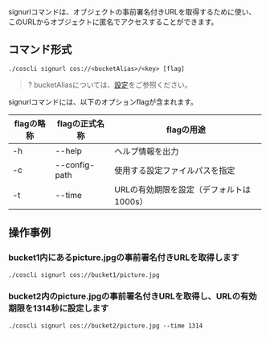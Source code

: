 signurlコマンドは、オブジェクトの事前署名付きURLを取得するために使い、このURLからオブジェクトに匿名でアクセスすることができます。

## コマンド形式

```plaintext
./coscli signurl cos://<bucketAlias>/<key> [flag]
```

>? bucketAliasについては、[設定](https://intl.cloud.tencent.com/document/product/436/43265)をご参照ください。
>

signurlコマンドには、以下のオプションflagが含まれます。

| flagの略称 | flagの正式名称     | flagの用途                    |
| --------- | ------------- | ---------------------------- |
| -h        | --help        | ヘルプ情報を出力                 |
| -c        | --config-path | 使用する設定ファイルパスを指定     |
| -t        | --time        | URLの有効期限を設定（デフォルトは1000s） |

## 操作事例

### bucket1内にあるpicture.jpgの事前署名付きURLを取得します

```plaintext
./coscli signurl cos://bucket1/picture.jpg
```

### bucket2内のpicture.jpgの事前署名付きURLを取得し、URLの有効期限を1314秒に設定します

```plaintext
./coscli signurl cos://bucket2/picture.jpg --time 1314
```

